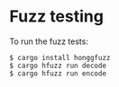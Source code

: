 # Fuzz testing

To run the fuzz tests:

```
$ cargo install honggfuzz
$ cargo hfuzz run decode
$ cargo hfuzz run encode
```
